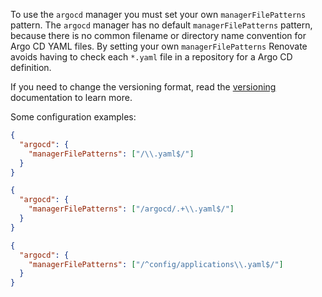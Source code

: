 To use the `argocd` manager you must set your own `managerFilePatterns` pattern.
The `argocd` manager has no default `managerFilePatterns` pattern, because there is no common filename or directory name convention for Argo CD YAML files.
By setting your own `managerFilePatterns` Renovate avoids having to check each `*.yaml` file in a repository for a Argo CD definition.

If you need to change the versioning format, read the [versioning](../../../modules/versioning/index.md) documentation to learn more.

Some configuration examples:

```json title="If most .yaml files in your repository are for Argo CD"
{
  "argocd": {
    "managerFilePatterns": ["/\\.yaml$/"]
  }
}
```

```json title="Argo CD YAML files are in a argocd/ directory"
{
  "argocd": {
    "managerFilePatterns": ["/argocd/.+\\.yaml$/"]
  }
}
```

```json title="One Argo CD file in a directory"
{
  "argocd": {
    "managerFilePatterns": ["/^config/applications\\.yaml$/"]
  }
}
```
